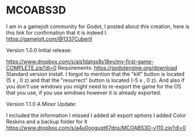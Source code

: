 # MCOABS3D

I am in a gamejolt community for Godot, I posted about this creation, here is this link for confirmation that it is indeed I.
https://gamejolt.com/@1337CuberII

Version 1.0.0 Initial release:

https://www.dropbox.com/s/ais1datgs8s18ey/my-first-game-COMPLETE.zip?dl=0
Requirements:
https://godotengine.org/download
Standard version install.
I forgot to mention that the "kill" button is located (5 x , 0 z) and that the "resurrect" button is located (-5 x , 0 z).
And also if you don't use windows you might need to re-export the game for the OS that you use, if you use windows however it is already exported.

Version 1.1.0 A Minor Update:

I included the information I missed
I added all export options
I added Color Reskins and a backup folder for it
https://www.dropbox.com/s/a4u0oogugt67dns/MCOABS3D-v110.zip?dl=0
